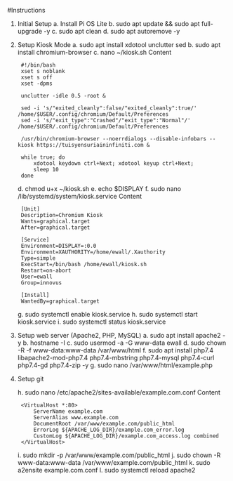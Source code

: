 #Instructions

1. Initial Setup
    a. Install Pi OS Lite
    b. sudo apt update && sudo apt full-upgrade -y
    c. sudo apt clean
    d. sudo apt autoremove -y

2. Setup Kiosk Mode
    a. sudo apt install xdotool unclutter sed
    b. sudo apt install chromium-browser
    c. nano ~/kiosk.sh
        Content

        #!/bin/bash
        xset s noblank
        xset s off
        xset -dpms

        unclutter -idle 0.5 -root &

        sed -i 's/"exited_cleanly":false/"exited_cleanly":true/' /home/$USER/.config/chromium/Default/Preferences
        sed -i 's/"exit_type":"Crashed"/"exit_type":"Normal"/' /home/$USER/.config/chromium/Default/Preferences

        /usr/bin/chromium-browser --noerrdialogs --disable-infobars --kiosk https://tuisyensuriaininfiniti.com &

        while true; do
            xdotool keydown ctrl+Next; xdotool keyup ctrl+Next;
            sleep 10
        done
    
    d. chmod u+x ~/kiosk.sh
    e. echo $DISPLAY
    f. sudo nano /lib/systemd/system/kiosk.service
        Content

        [Unit]
        Description=Chromium Kiosk
        Wants=graphical.target
        After=graphical.target

        [Service]
        Environment=DISPLAY=:0.0
        Environment=XAUTHORITY=/home/ewall/.Xauthority
        Type=simple
        ExecStart=/bin/bash /home/ewall/kiosk.sh
        Restart=on-abort
        User=ewall
        Group=innovus

        [Install]
        WantedBy=graphical.target
    
    g. sudo systemctl enable kiosk.service
    h. sudo systemctl start kiosk.service
    i. sudo systemctl status kiosk.service

3. Setup web server (Apache2, PHP, MySQL)
    a. sudo apt install apache2 -y
    b. hostname -I
    c. sudo usermod -a -G www-data ewall
    d. sudo chown -R -f www-data:www-data /var/www/html
    f. sudo apt install php7.4 libapache2-mod-php7.4 php7.4-mbstring php7.4-mysql php7.4-curl php7.4-gd php7.4-zip -y
    g. sudo nano /var/www/html/example.php

4. Setup git
    


    h. sudo nano /etc/apache2/sites-available/example.com.conf
        Content

        <VirtualHost *:80>
            ServerName example.com
            ServerAlias www.example.com
            DocumentRoot /var/www/example.com/public_html
            ErrorLog ${APACHE_LOG_DIR}/example.com_error.log
            CustomLog ${APACHE_LOG_DIR}/example.com_access.log combined
        </VirtualHost>

    i. sudo mkdir -p /var/www/example.com/public_html
    j. sudo chown -R www-data:www-data /var/www/example.com/public_html
    k. sudo a2ensite example.com.conf
    l. sudo systemctl reload apache2

